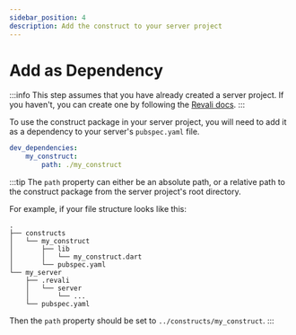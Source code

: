 ```yaml
---
sidebar_position: 4
description: Add the construct to your server project
---
```


# Add as Dependency

:::info
This step assumes that you have already created a server project. If you haven't, you can create one by following the [Revali docs][create-server-project].
:::

To use the construct package in your server project, you will need to add it as a dependency to your server's `pubspec.yaml` file.

```yaml title="pubspec.yaml"
dev_dependencies:
    my_construct:
        path: ./my_construct
```

:::tip
The `path` property can either be an absolute path, or a relative path to the construct package from the server project's root directory.

For example, if your file structure looks like this:

```tree
.
├── constructs
│   └── my_construct
│       ├── lib
│       │   └── my_construct.dart
│       └── pubspec.yaml
└── my_server
    ├── .revali
    │   └── server
    │       └── ...
    └── pubspec.yaml
```

Then the `path` property should be set to `../constructs/my_construct`.
:::

[create-server-project]: ../../revali/getting-started/installation.md
